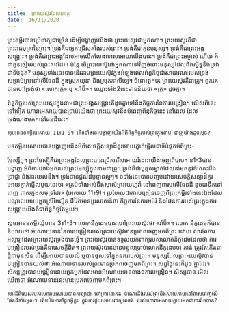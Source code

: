 ```yaml
---
title:  ព្រះយេស៊ូវដែលជាគ្រូ
date:  16/11/2020
---
```


ព្រះគម្ពីរបានប្រើពាក្យជាច្រើន ដើម្បីបង្ហាញយើងថា ព្រះយេស៊ូវជាអ្នកណា។ ព្រះយេស៊ូវគឺជាព្រះរាជបុត្រានៃព្រះ។ ទ្រង់គឺជាអ្នកជ្រើសតាំងរបស់ព្រះ។ ទ្រង់គឺជាកូនមនុស្ស។ ទ្រង់គឺជាព្រះអង្គ សង្គ្រោះ។ ទ្រង់គឺជាព្រះអង្គដែលអាចលើកលែងទោសអោយយើងបាន។ ទ្រង់គឺជាព្រះអម្ចាស់ ហើយ ក៏ជាកូនចៀមរបស់ព្រះផងដែរ។ ប៉ុន្តែ តើព្រះយេស៊ូវជាអ្នកណាទៅវិញចំពោះមនុស្សដែលជិតស្និទ្ធនឹងទ្រង់ជាទីបំផុត? មនុស្សទាំងនេះបានដើរតាមព្រះយេស៊ូវក្នុងអំឡុងពេលព័ន្ធកិច្ចជាសាធារណៈរបស់ទ្រង់ សម្រាប់ព្រះនៅលើផែនដី ក្នុងស្រុកយូដា និងស្រុកកាលីឡេ។ ចំពោះពួកគេ ព្រះយេស៊ូវគឺជាគ្រូ។ ពួកគេ បានហៅទ្រង់ថា «លោកគ្រូ» ឬ «រ៉ាប៊ី»។ ឈ្មោះទាំង2នេះមានន័យថា «គ្រូ» ដូចគ្នា។

ព័ន្ធកិច្ចរបស់ព្រះយេស៊ូវក្នុងនាមជាព្រះអង្គសង្គ្រោះគឺដូចគ្នាទៅនឹងកិច្ចការនៃការបង្រៀន។ លើសពីនេះទៅទៀត ហោរាអេសាយបានប្រាប់យើងថា ព្រះយេស៊ូវនឹងបំពេញព័ន្ធកិច្ចនេះ នៅពេល ដែលទ្រង់យាងមកកាន់ផែនដីនេះ។

`សូមអានខគម្ពីរអេសាយ 11៖1-9។ តើខទាំងនេះបង្ហាញយើងអំពីព័ន្ធកិច្ចរបស់ព្រះក្នុងនាម ជាគ្រូយ៉ាងដូចម្តេច?`

បទគម្ពីរអេសាយបានបង្ហាញយើងអំពីសេចក្តីសន្យាដ៏គួរអោយភ្ញាក់ផ្អើលជាទីបំផុតអំពីព្រះ-

មែស្សីុ។ ព្រះមែស្សុីគឺជាព្រះអង្គដែលព្រះបានជ្រើសរើសអោយរំដោះយើងចេញពីបាប។ ខ1-3បានបង្ហាញ អំពីការយាងមករបស់ព្រះមែស្សុីក្នុងនាមជាគ្រូ។ ទ្រង់គឺជាបុគ្គលម្នាក់ដែលនាំមកនូវចំណេះដឹង ប្រាជ្ញា និងការយល់ដឹង។ ទ្រង់បានផ្តល់ដំបូន្មានល្អៗ។ ខទាំងនេះបានបញ្ចប់ដោយសេចក្តីសន្យាដ៏គួរអោយភ្ញាក់ផ្អើលមួយនេះថា «គ្រប់ទាំងអស់នឹងស្គាល់ព្រះយេហូវ៉ា នៅពេញពាសលើផែនដី ដូចជាទឹកនៅពេញ ពាសក្នុងសមុទ្រដែរ» (អេសាយ 11៖9)។ ប្រហែលជាការបង្រៀនចេញពីព្រះគម្ពីរទាំងនេះឯងដែលបណ្តាលអោយអ្នកស្រីអែល្លិន ជីវ៉ៃត៍មានប្រសាសន៍ថា កិច្ចការនៃការអប់រំ និងផែនការរបស់ព្រះក្នុងការ សង្គ្រោះយើងគឺជាព័ន្ធកិច្ចតែមួយ។

សូមអានខគម្ពីរយ៉ូហាន 3៖1-3។ លោកនីកូដេមបានហៅព្រះយេស៊ូវថា «រ៉ាប៊ី»។ លោក នីកូដេមក៏បាននិយាយថា អំណោយទាននៃការបង្រៀនរបស់ព្រះយេស៊ូវមានប្រភពចេញមកពីព្រះ ដោយ សារតែការអស្ចារ្យដែលព្រះយេស៊ូវទ្រង់បានធ្វើ។ ព្រះយេស៊ូវបានទទួលយកពាក្យរបស់លោកនីកូដេមដែលថា ការបង្រៀនរបស់ទ្រង់គឺជាសេចក្តីពិត។ ព្រះយេស៊ូវបានមានបន្ទូលប្រាប់លោកនីកូដេមថា គាត់ ត្រូវតែកើតជាថ្មីជាមុនសិន ដើម្បីអោយបានយល់ ឬបានចូលទៅក្នុងនគររបស់ព្រះ។ មនុស្សដែលព្រះ-យេស៊ូវបានបង្រៀនបានយល់ថា អំណោយទានរបស់ព្រះមានប្រភពចេញមកពីព្រះ។ សព្វថ្ងៃនេះក៏ដូច គ្នាដែរ។ សិស្សត្រូវបានបង្រៀនដោយពួកអ្នកដែលមានអំណោយទានខាងឯការបង្រៀន។ សិស្សបាន មើលឃើញថា អំណោយទាននេះមានប្រភពចេញមកពីព្រះ។

`សារដ៏ពិសេសរបស់ហោរាអេសាយបានសន្យាថា នៅគ្រាអនាគត ចំណេះដឹងរបស់ព្រះនឹងសាយភាយនៅពាសពេញលើផែនដីទាំងមូល។ តើយើងមានផ្នែកអ្វីខ្លះ ក្នុងការជួយអោយពាក្យពេចន៍ របស់ហោរាអេសាយក្លាយមកជាការពិតបាន?`